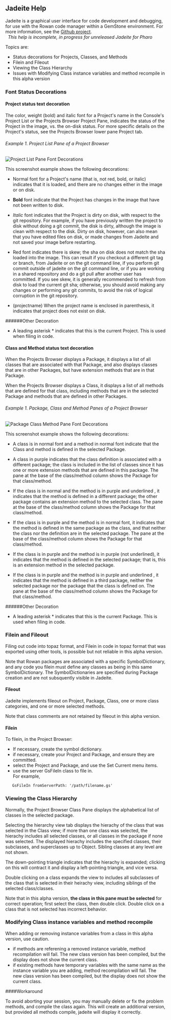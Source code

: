 ﻿## Jadeite Help  

Jadeite is a graphical user interface for code development and debugging, for use with the Rowan code manager within a GemStone environment. For more information, see the [Github project](https://github.com/GemTalk/JadeiteForPharo).  
 
_This help is incomplete, in progress for unreleased Jadeite for Pharo_  
  
 Topics are: 
*   Status decorations for Projects, Classes, and Methods
*   Filein and Fileout
*   Viewing the Class Hierarchy
*   Issues with Modifying Class instance variables and method recompile in this alpha version

### Font Status Decorations

#### Project status text decoration

The color, weight (bold) and italic font for a Project's name in the Console's Project List or the Projects Browser Project Pane, indicates the status of the Project in the image, vs. the on-disk status.  For more specific details on the Project's status, see the  Projects Browser lower pane Project tab.

###### Example 1. Project List Pane of a Project Browser  

   ![Project List Pane Font Decorations](http://downloads.gemtalksystems.com/docs/Other/JfP/ProjectDecorationsJfP.jpg)

This screenshot example shows the following decorations:

*   Normal font for a Project's name (that is, not red, bold, or italic) indicates that it is loaded, and there are no changes either in the image or on disk.    
     
*   **Bold** font indicate that the Project has changes in the image that have not been written to disk.    
     
*   *Italic* font indicates that the Project is dirty on disk, with respect to the git repository. For example, if you have previously written the project to disk without doing a git commit, the disk is dirty, although the image is clean with respect to the disk. Dirty on disk, however, can also mean that you have edited files on disk, or made changes from Jadeite and not saved your image before restarting.     
     
*   Red font indicates there is skew; the sha on disk does not match the sha loaded into the image. This can result if you checkout a different git tag or branch, from Jadeite or on the git command line, if you perform git commit outside of jadeite on the git command line, or if you are working in a shared repository and do a git pull after another user has committed. If you see skew, it is generally recommended to refresh from disk to load the current git sha; otherwise, you should avoid making any changes or performing any git commits, to avoid the risk of logical corruption in the git repository.    
      
*   (projectname) When the project name is enclosed in parenthesis, it indicates that project does not exist on disk.    

######Other Decoration
*   A leading asterisk * indicates that this is the current Project.  This is used when filing in code.

#### Class and Method status text decoration

When the Projects Browser displays a Package, it displays a list of all classes that are associated with that Package, and also displays classes that are in other Packages, but have extension methods that are in that Package.

When the Projects Browser displays a Class, it displays a list of all methods that are defined for that class, including methods that are in the selected Package and methods that are defined in other Packages.

###### Example 1. Package, Class and Method Panes of a Project Browser  

   ![Package Class Method Pane Font Decorations](http://downloads.gemtalksystems.com/docs/Other/JfP/MethodDecorationsJfP.jpg)

This screenshot example shows the following decorations:

*   A class is in normal font and a method in normal font indicate that the Class and method is defined in the selected Package.     
     
*   A class in purple indicates that the class definition is associated with a different package; the class is included in the list of classes since it has one or more extension methods that are defined in this package. The pane at the base of the class/method column shows the Package for that class/method.       
     
*   If the class is in normal and the method is in purple and underlined , it indicates that the method is defined in a different package; the other package contains an extension method to the selected class.  The pane at the base of the class/method column shows the Package for that class/method.       
     
*   If the class is in purple and the method is in normal font, it indicates that the method is defined in the same package as the class, and that neither the class nor the definition are in the selected package. The pane at the base of the class/method column shows the Package for that class/method.      
          
*   If the class is in purple and the method is in purple (not underlined), it indicates that the method is defined in the selected package; that is, this is an extension method in the selected package.    
       
*   If the class is in purple and the method is in purple and underlined , it indicates that the method is defined in a third package, neither the selected package nor the package that the class is defined on. The pane at the base of the class/method column shows the Package for that class/method.         

######Other Decoration
*   A leading asterisk * indicates that this is the current Package.  This is used when filing in code.

### Filein and Fileout

Filing out code into topaz format, and Filein in code in topaz format that was exported using other tools, is possible but not reliable in this alpha version. 

Note that Rowan packages are associated with a specific SymbolDictionary, and any code you filein must define any classes as being in this same SymbolDictionary.  The SymbolDictionaries are specified during Package creation and are not subsquently visible in Jadeite.

#### Fileout

Jadeite implements fileout on Project, Package, Class, one or more class categories, and one or more selected methods.

Note that class comments are not retained by fileout in this alpha version. 

#### Filein

To filein, in the Project Browser:
*   If necessary, create the symbol dictionary.
*   if necessary, create your Project and Package, and ensure they are committed.
*   select the Project and Package, and use the Set Current menu items. 
*   use the server GsFileIn class to file in.  
For example,
```
   GsFileIn fromServerPath: '/path/filename.gs'
````

### Viewing the Class Hierarchy

Normally, the Project Browser Class Pane displays the alphabetical list of classes in the selected package. 

Selecting the hierarchy view tab displays the hierachy of the class that was selected in the Class view; if more than one class was selected, the hierachy includes all selected classes, or all classes in the package if none was selected.  The displayed hierachy includes the specified classes, their subclasses, and superclasses up to Object. Sibling classes at any level are not shown.

The down-pointing triangle indicates that the hierachy is expanded; clicking on this will contract it and display a left-pointing triangle, and vice versa.  

Double clicking on a class expands the view to includes all subclasses of the class that is selected in their heirachy view, including siblings of the selected class/classes. 

Note that in this alpha version, **the class in this pane must be selected** for correct operation; first select the class, then double click. Double click on a class that is not selected has incorrect behavior.

### Modifying Class instance variables and method recompile

When adding or removing instance variables from a class in this alpha version, use caution.
*   if methods are referening a removed instance variable, method recompilation will fail.  The new class version has been compiled, but the display does not show the current class.  
*   if existing methods have temporary variables with the same name as the instance variable you are adding, method recompilation will fail.  The new class version has been compiled, but the display does not show the current class.  

####Workaround

To avoid aborting your session, you may manually delete or fix the problem methods, and compile the class again.  This will create an additional version, but provided all methods compile, jadeite will display it correctly.



